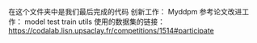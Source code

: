 在这个文件夹中是我们最后完成的代码
创新工作：
  Myddpm
参考论文改进工作：
  model
  test
  train
  utils
使用的数据集的链接：https://codalab.lisn.upsaclay.fr/competitions/1514#participate
